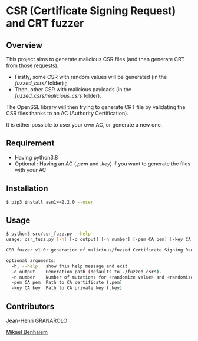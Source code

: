 # CSR (Certificate Signing Request) and CRT fuzzer

## Overview

This project aims to generate malicious CSR files (and then generate CRT from those requests).
 - Firstly, some CSR with random values will be generated (in the *fuzzed_csrs/* folder) ;
 - Then, other CSR with malicious payloads (in the *fuzzed_csrs/malicious_csrs* folder).
	
The OpenSSL library will then trying to generate CRT file by validating the CSR files thanks to an AC (Authority Certification).

It is either possible to user your own AC, or generate a new one.  

## Requirement

 - Having python3.8
 - Optional : Having an AC (*<AC>.pem* and *<AC>.key*) if you want to generate the files with your AC

## Installation

```sh
$ pip3 install asn1==2.2.0 --user
```

## Usage

```sh
$ python3 src/csr_fuzz.py --help
usage: csr_fuzz.py [-h] [-o output] [-n number] [-pem CA pem] [-key CA key]

CSR fuzzer v1.0: generation of malicious/fuzzed Certificate Signing Requests and their associated CRT files.

optional arguments:
  -h, --help   show this help message and exit
  -o output    Generation path (defaults to ./fuzzed_csrs).
  -n number    Number of mutations for <randomize value> and <randomize OID> (defaults to 1)
  -pem CA pem  Path to CA certificate (.pem)
  -key CA key  Path to CA private key (.key)
```

## Contributors

Jean-Henri GRANAROLO
	
[Mikael Benhaiem](https://github.com/MikaelBenhaiem)
